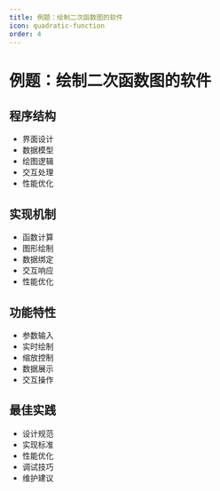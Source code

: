 ```yaml
---
title: 例题：绘制二次函数图的软件
icon: quadratic-function
order: 4
---
```


# 例题：绘制二次函数图的软件

## 程序结构
- 界面设计
- 数据模型
- 绘图逻辑
- 交互处理
- 性能优化

## 实现机制
- 函数计算
- 图形绘制
- 数据绑定
- 交互响应
- 性能优化

## 功能特性
- 参数输入
- 实时绘制
- 缩放控制
- 数据展示
- 交互操作

## 最佳实践
- 设计规范
- 实现标准
- 性能优化
- 调试技巧
- 维护建议
